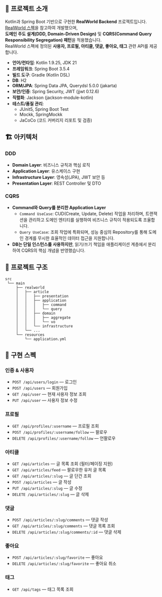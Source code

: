 ## 📌 프로젝트 소개
Kotlin과 Spring Boot 기반으로 구현한 **RealWorld Backend** 프로젝트입니다.  
[RealWorld 스펙](https://docs.realworld.show/specifications/backend/endpoints/)을 참고하여 개발했으며,  
**도메인 주도 설계(DDD, Domain-Driven Design)** 및 **CQRS(Command Query Responsibility Segregation) 패턴**을 적용했습니다.  
RealWorld 스펙에 정의된 **사용자, 프로필, 아티클, 댓글, 좋아요, 태그** 관련 API를 제공합니다.

- **언어/런타임**: Kotlin 1.9.25, JDK 21  
- **프레임워크**: Spring Boot 3.5.4  
- **빌드 도구**: Gradle (Kotlin DSL)  
- **DB**: H2  
- **ORM/JPA**: Spring Data JPA, Querydsl 5.0.0 (jakarta)  
- **보안/인증**: Spring Security, JWT (jjwt 0.12.6)  
- **직렬화**: Jackson (jackson-module-kotlin)  
- **테스트/품질 관리**:  
  - JUnit5, Spring Boot Test  
  - Mockk, SpringMockk  
  - JaCoCo (코드 커버리지 리포트 및 검증)
  


## 🏗 아키텍처

### DDD
- **Domain Layer**: 비즈니스 규칙과 핵심 로직  
- **Application Layer**: 유스케이스 구현  
- **Infrastructure Layer**: 영속성(JPA), JWT 보안 등  
- **Presentation Layer**: REST Controller 및 DTO  

### CQRS
- **Command와 Query를 분리한 Application Layer**  
  - `Command UseCase`: CUD(Create, Update, Delete) 작업을 처리하며, 트랜잭션을 관리하고 도메인 엔티티를 실행하여 비즈니스 규칙이 적용되도록 조율합니다.
  - `Query UseCase`: 조회 작업에 특화되며, 성능 중심의 Repository를 통해 도메인 경계를 무시한 효율적인 데이터 접근을 지원합니다.  
- **DB는 단일 인스턴스를 사용하지만**, 읽기/쓰기 책임을 애플리케이션 계층에서 분리하여 CQRS의 핵심 개념을 반영했습니다.  



## 📂 프로젝트 구조

``` text
src
 └── main
     ├── realworld
     │   ├── article
     │   │   ├── presentation
     │   │   ├── application
     │   │   │   ├── command
     │   │   │   └── query
     │   │   ├── domain
     │   │   │   ├── aggregate
     │   │   │   └── vo
     │   │   └── infrastructure
     │   └── ...
     └── resources
         └── application.yml
```

## 📖 구현 스펙

### 인증 & 사용자
- `POST /api/users/login` — 로그인  
- `POST /api/users` — 회원가입  
- `GET /api/user` — 현재 사용자 정보 조회  
- `PUT /api/user` — 사용자 정보 수정  

### 프로필
- `GET /api/profiles/:username` — 프로필 조회  
- `POST /api/profiles/:username/follow` — 팔로우  
- `DELETE /api/profiles/:username/follow` — 언팔로우  

### 아티클
- `GET /api/articles` — 글 목록 조회 (필터/페이징 지원)  
- `GET /api/articles/feed` — 팔로우한 유저 글 목록  
- `GET /api/articles/:slug` — 글 단건 조회  
- `POST /api/articles` — 글 작성  
- `PUT /api/articles/:slug` — 글 수정  
- `DELETE /api/articles/:slug` — 글 삭제  

### 댓글
- `POST /api/articles/:slug/comments` — 댓글 작성  
- `GET /api/articles/:slug/comments` — 댓글 목록 조회  
- `DELETE /api/articles/:slug/comments/:id` — 댓글 삭제  

### 좋아요
- `POST /api/articles/:slug/favorite` — 좋아요  
- `DELETE /api/articles/:slug/favorite` — 좋아요 취소  

### 태그
- `GET /api/tags` — 태그 목록 조회  

